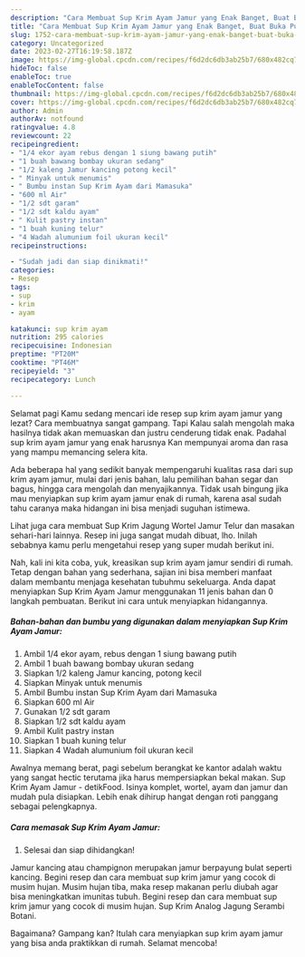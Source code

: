 ```yaml
---
description: "Cara Membuat Sup Krim Ayam Jamur yang Enak Banget, Buat Buka Puasa Sempurna"
title: "Cara Membuat Sup Krim Ayam Jamur yang Enak Banget, Buat Buka Puasa Sempurna"
slug: 1752-cara-membuat-sup-krim-ayam-jamur-yang-enak-banget-buat-buka-puasa-sempurna
category: Uncategorized
date: 2023-02-27T16:19:58.187Z
image: https://img-global.cpcdn.com/recipes/f6d2dc6db3ab25b7/680x482cq70/sup-krim-ayam-jamur-foto-resep-utama.jpg
hideToc: false
enableToc: true
enableTocContent: false
thumbnail: https://img-global.cpcdn.com/recipes/f6d2dc6db3ab25b7/680x482cq70/sup-krim-ayam-jamur-foto-resep-utama.jpg
cover: https://img-global.cpcdn.com/recipes/f6d2dc6db3ab25b7/680x482cq70/sup-krim-ayam-jamur-foto-resep-utama.jpg
author: Admin
authorAv: notfound
ratingvalue: 4.8
reviewcount: 22
recipeingredient:
- "1/4 ekor ayam rebus dengan 1 siung bawang putih"
- "1 buah bawang bombay ukuran sedang"
- "1/2 kaleng Jamur kancing potong kecil"
- " Minyak untuk menumis"
- " Bumbu instan Sup Krim Ayam dari Mamasuka"
- "600 ml Air"
- "1/2 sdt garam"
- "1/2 sdt kaldu ayam"
- " Kulit pastry instan"
- "1 buah kuning telur"
- "4 Wadah alumunium foil ukuran kecil"
recipeinstructions:

- "Sudah jadi dan siap dinikmati!"
categories:
- Resep
tags:
- sup
- krim
- ayam

katakunci: sup krim ayam 
nutrition: 295 calories
recipecuisine: Indonesian
preptime: "PT20M"
cooktime: "PT46M"
recipeyield: "3"
recipecategory: Lunch

---
```



Selamat pagi Kamu sedang mencari ide resep sup krim ayam jamur yang lezat? Cara membuatnya sangat gampang. Tapi Kalau salah mengolah maka hasilnya tidak akan memuaskan dan justru cenderung tidak enak. Padahal sup krim ayam jamur yang enak harusnya Kan mempunyai aroma dan rasa yang mampu memancing selera kita.


Ada beberapa hal yang sedikit banyak mempengaruhi kualitas rasa dari sup krim ayam jamur, mulai dari jenis bahan, lalu pemilihan bahan segar dan bagus, hingga cara mengolah dan menyajikannya. Tidak usah bingung jika mau menyiapkan sup krim ayam jamur enak di rumah, karena asal sudah tahu caranya maka hidangan ini bisa menjadi suguhan istimewa.

Lihat juga cara membuat Sup Krim Jagung Wortel Jamur Telur dan masakan sehari-hari lainnya. Resep ini juga sangat mudah dibuat, lho. Inilah sebabnya kamu perlu mengetahui resep yang super mudah berikut ini.


Nah, kali ini kita coba, yuk, kreasikan sup krim ayam jamur sendiri di rumah. Tetap dengan bahan yang sederhana, sajian ini bisa memberi manfaat dalam membantu menjaga kesehatan tubuhmu sekeluarga. Anda dapat menyiapkan Sup Krim Ayam Jamur menggunakan 11 jenis bahan dan 0 langkah pembuatan. Berikut ini cara untuk menyiapkan hidangannya.

<!--inarticleads1-->

##### Bahan-bahan dan bumbu yang digunakan dalam menyiapkan Sup Krim Ayam Jamur:

1. Ambil 1/4 ekor ayam, rebus dengan 1 siung bawang putih
1. Ambil 1 buah bawang bombay ukuran sedang
1. Siapkan 1/2 kaleng Jamur kancing, potong kecil
1. Siapkan  Minyak untuk menumis
1. Ambil  Bumbu instan Sup Krim Ayam dari Mamasuka
1. Siapkan 600 ml Air
1. Gunakan 1/2 sdt garam
1. Siapkan 1/2 sdt kaldu ayam
1. Ambil  Kulit pastry instan
1. Siapkan 1 buah kuning telur
1. Siapkan 4 Wadah alumunium foil ukuran kecil


Awalnya memang berat, pagi sebelum berangkat ke kantor adalah waktu yang sangat hectic terutama jika harus mempersiapkan bekal makan. Sup Krim Ayam Jamur - detikFood. Isinya komplet, wortel, ayam dan jamur dan mudah pula disiapkan. Lebih enak dihirup hangat dengan roti panggang sebagai pelengkapnya. 

<!--inarticleads2-->

##### Cara memasak Sup Krim Ayam Jamur:


1. Selesai dan siap dihidangkan!

Jamur kancing atau champignon merupakan jamur berpayung bulat seperti kancing. Begini resep dan cara membuat sup krim jamur yang cocok di musim hujan. Musim hujan tiba, maka resep makanan perlu diubah agar bisa meningkatkan imunitas tubuh. Begini resep dan cara membuat sup krim jamur yang cocok di musim hujan. Sup Krim Analog Jagung Serambi Botani. 

Bagaimana? Gampang kan? Itulah cara menyiapkan sup krim ayam jamur yang bisa anda praktikkan di rumah. Selamat mencoba!
